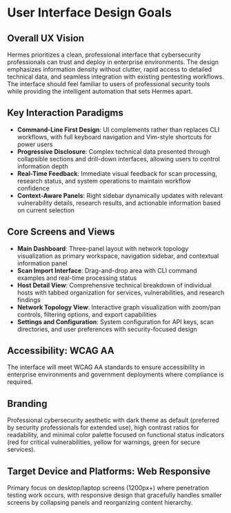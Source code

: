 # User Interface Design Goals

## Overall UX Vision

Hermes prioritizes a clean, professional interface that cybersecurity professionals can trust and deploy in enterprise environments. The design emphasizes information density without clutter, rapid access to detailed technical data, and seamless integration with existing pentesting workflows. The interface should feel familiar to users of professional security tools while providing the intelligent automation that sets Hermes apart.

## Key Interaction Paradigms

- **Command-Line First Design**: UI complements rather than replaces CLI workflows, with full keyboard navigation and Vim-style shortcuts for power users
- **Progressive Disclosure**: Complex technical data presented through collapsible sections and drill-down interfaces, allowing users to control information depth
- **Real-Time Feedback**: Immediate visual feedback for scan processing, research status, and system operations to maintain workflow confidence
- **Context-Aware Panels**: Right sidebar dynamically updates with relevant vulnerability details, research results, and actionable information based on current selection

## Core Screens and Views

- **Main Dashboard**: Three-panel layout with network topology visualization as primary workspace, navigation sidebar, and contextual information panel
- **Scan Import Interface**: Drag-and-drop area with CLI command examples and real-time processing status
- **Host Detail View**: Comprehensive technical breakdown of individual hosts with tabbed organization for services, vulnerabilities, and research findings
- **Network Topology View**: Interactive graph visualization with zoom/pan controls, filtering options, and export capabilities
- **Settings and Configuration**: System configuration for API keys, scan directories, and user preferences with security-focused design

## Accessibility: WCAG AA

The interface will meet WCAG AA standards to ensure accessibility in enterprise environments and government deployments where compliance is required.

## Branding

Professional cybersecurity aesthetic with dark theme as default (preferred by security professionals for extended use), high contrast ratios for readability, and minimal color palette focused on functional status indicators (red for critical vulnerabilities, yellow for warnings, green for secure services).

## Target Device and Platforms: Web Responsive

Primary focus on desktop/laptop screens (1200px+) where penetration testing work occurs, with responsive design that gracefully handles smaller screens by collapsing panels and reorganizing content hierarchy.
